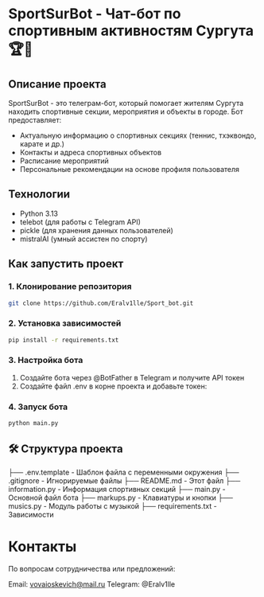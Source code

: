 # SportSurBot - Чат-бот по спортивным активностям Сургута 🏆🤖

## Описание проекта
SportSurBot - это телеграм-бот, который помогает жителям Сургута находить спортивные секции, мероприятия и объекты в городе. Бот предоставляет:
- Актуальную информацию о спортивных секциях (теннис, тхэквондо, карате и др.)
- Контакты и адреса спортивных объектов
- Расписание мероприятий
- Персональные рекомендации на основе профиля пользователя

## Технологии
- Python 3.13
- telebot (для работы с Telegram API)
- pickle (для хранения данных пользователей)
- mistralAI (умный ассистен по спорту)

## Как запустить проект

### 1. Клонирование репозитория
```bash
git clone https://github.com/Eralv1lle/Sport_bot.git
```
### 2. Установка зависимостей
```bash
pip install -r requirements.txt
```
### 3. Настройка бота

1. Создайте бота через @BotFather в Telegram и получите API токен
2. Создайте файл .env в корне проекта и добавьте токен:

### 4. Запуск бота
```bash
python main.py
```

## 🛠 Структура проекта
├── .env.template - Шаблон файла с переменными окружения
├── .gitignore - Игнорируемые файлы
├── README.md - Этот файл
├── information.py - Информация спортивных секций
├── main.py - Основной файл бота
├── markups.py - Клавиатуры и кнопки
├── musics.py - Модуль работы с музыкой
├── requirements.txt - Зависимости

# Контакты
По вопросам сотрудничества или предложений:

Email: vovaioskevich@mail.ru
Telegram: @Eralv1lle
